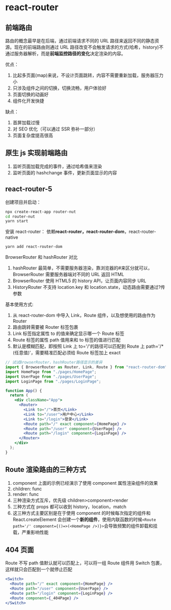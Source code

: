 # react-router

## 前端路由

路由的概念最早是在后端，通过前端请求不同的 URL 路径来返回不同的静态资源。现在的前端路由则通过 URL 路径改变不会触发请求的方式(哈希，history)不通过服务器解析，而是**前端监控路径的变化**决定渲染的内容。

优点：

1. 比起多页面(map)来说，不设计页面跳转，内容不需要重新加载，服务器压力小
2. 只涉及组件之间的切换，切换流畅，用户体验好
3. 页面切换的动画好
4. 组件化开发快捷

缺点：

1. 首屏加载过慢
2. 对 SEO 优化（可以通过 SSR 弥补一部分）
3. 页面复杂度提高很高

## 原生 js 实现前端路由

1. 监听页面加载完成的事件，通过哈希值来渲染
2. 监听页面的 hashchange 事件，更新页面显示的内容

## react-router-5

创建项目并启动：

```bash
npx create-react-app router-nut
cd router-nut
yarn start
```

安装 react-router：
依赖**react-router，react-router-dom**，react-router-native

```bash
yarn add react-router-dom
```

BrowserRouter 和 hashRouter 对比

1. hashRouter 最简单，不需要服务器渲染，靠浏览器的#来区分就可以，BrowserRouter 需要服务器端对不同的 URL 返回 HTML
2. BrowserRouter 使用 HTML5 的 history API，让页面内容同步 URL
3. HistoryRouter 不支持 location.key 和 location.state，动态路由需要通过?传参数

基本使用方式:

1. 从 react-router-dom 中导入 Link，Route 组件，以及想使用的路由作为 Router
2. 路由跳转需要被 Router 标签包裹
3. Link 标签指定属性 to 的值来确定显示哪一个 Route 标签
4. Route 标签的属性 path 值用来和 to 标签的值进行匹配
5. 默认是模糊匹配，即按照 Link 上 to='/'的路径可以匹配到 Route 上 path='/\*(任意值)'，需要精准匹配必须给 Route 标签加上 exact

```jsx
// 试试BrowserRouter，hashRouter路径显示的差异
import { BrowserRouter as Router, Link, Route } from "react-router-dom";
import HomePage from "./pages/HomePage";
import UserPage from "./pages/UserPage";
import LoginPage from "./pages/LoginPage";

function App() {
  return (
    <div className="App">
      <Router>
        <Link to="/">首页</Link>
        <Link to="/user">用户中心</Link>
        <Link to="/login">登录</Link>
        <Route path="/" exact component={HomePage} />
        <Route path="/user" component={UserPage} />
        <Route path="/login" component={LoginPage} />
      </Router>
    </div>
  );
}
```

## Route 渲染路由的三种方式

1. component 上面的示例已经演示了使用 component 属性渲染组件的效果
2. children: func
3. render: func
4. 三种渲染方式互斥，优先级 children>component>render
5. 三种方式在 props 都可以收到 history，location，match
6. 这三种方式主要区别是在于使用 component 的时候每次指定的组件和 React.createElement 会创建一个**新的组件**，使用内联函数的时候`<Route path='/' component={()=>(<HomePage />)}>`会导致频繁的组件卸载和挂载，严重影响性能

## 404 页面

Route 不写 path 值默认就可以匹配上，可以将一组 Route 组件用 Switch 包裹，这样就只会匹配到一个就停止匹配

```jsx
<Switch>
  <Route path="/" exact component={HomePage} />
  <Route path="/user" component={UserPage} />
  <Route path="/login" component={LoginPage} />
  <Route component={_404Page} />
</Switch>
```
